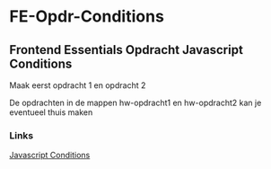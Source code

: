 # FE-Opdr-Conditions
## Frontend Essentials Opdracht Javascript Conditions

Maak eerst opdracht 1 en opdracht 2

De opdrachten in de mappen hw-opdracht1 en hw-opdracht2 kan je eventueel thuis maken


### Links
[Javascript Conditions](https://www.tutorialsteacher.com/javascript/javascript-if-else-condition)
